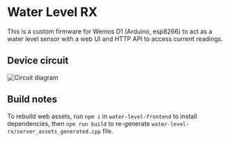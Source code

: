 # Water Level RX

This is a custom firmware for Wemos D1 (Arduino, esp8266) to act as a water level sensor with a web UI and HTTP API to access current readings.

## Device circuit

![Circuit diagram](./circuit/water-level-rx.svg)

## Build notes

To rebuild web assets, run `npm i` in `water-level-frontend` to install dependencies, then `npm run build` to re-generate `water-level-rx/server_assets_generated.cpp` file.
